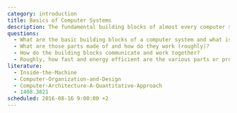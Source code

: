 ```yaml
---
category: introduction
title: Basics of Computer Systems
description: The fundamental building blocks of almost every computer system, how they work and how they play together.
questions:
  - What are the basic building blocks of a computer system and what is their responsibility?
  - What are those parts made of and how do they work (roughly)?
  - How do the building blocks communicate and work together?
  - Roughly, how fast and energy efficient are the various parts or processes in comparison to each other?
literature:
  - Inside-the-Machine
  - Computer-Organization-and-Design
  - Computer-Architecture-A-Quantitative-Approach
  - 1408.3821
scheduled: 2016-08-16 9:00:00 +2
---
```


